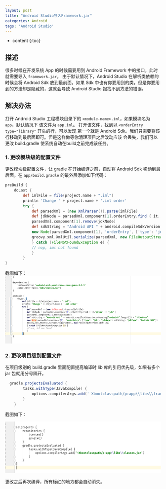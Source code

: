 ```yaml
---
layout: post
title: "Android Studio导入Framework.jar"
categories: Android
tags: 'Android Studio'
---
```


* content
{:toc}

## 描述

很多时候在开发系统 App 的时候需要用到 Android Framework 中的接口，此时就需要导入 `framework.jar`。
由于默认情况下，Android Studio 在解析类依赖的时候会将 Android Sdk 放到最前面。如果 Sdk
中也有你要用到的类，但是你要用到的方法却是隐藏的，这就会导致 Android Studio 报找不到方法的错误。

## 解决办法

打开 Android Studio 工程模块目录下的 `<module-name>.iml`，如果模块名为 `app`，默认情况下
该文件为 `app.iml`。 打开该文件，找到以 `<orderEntry type="library"` 开头的行，可以发现
第一个就是 Android Sdk。我们只需要将该行移动到最后面即可。但是这样做等你清理项目之后改动应该
会丢失，我们可以更改 build.gradle 使系统自动在build之前完成该任务。

### 1. 更改模块级的配置文件

更改模块级配置文件，让 gradle 在开始编译之前，自动将 Android Sdk 移动到最后面。在 `app/build.gradle`
的最外层添加如下代码：

```groovy
preBuild {
    doLast {
        def imlFile = file(project.name + ".iml")
        println 'Change ' + project.name + '.iml order'
        try {
            def parsedXml = (new XmlParser()).parse(imlFile)
            def jdkNode = parsedXml.component[1].orderEntry.find { it.'@type' == 'jdk' }
            parsedXml.component[1].remove(jdkNode)
            def sdkString = "Android API " + android.compileSdkVersion.substring("android-".length()) + " Platform"
            new Node(parsedXml.component[1], 'orderEntry', ['type': 'jdk', 'jdkName': sdkString, 'jdkType': 'Android SDK'])
            groovy.xml.XmlUtil.serialize(parsedXml, new FileOutputStream(imlFile))
            } catch (FileNotFoundException e) {
            // nop, iml not found
            }
        }
}
```

截图如下：
![截图](/asserts/images/android/android-studio-import-framework/prebuild.png)

### 2. 更改项目级别配置文件

在项目级别的 build.gradle 里面配置提高编译时 lib 库的引用优先级，如果有多个 jar 包就用分号隔开。

```groovy
  gradle.projectsEvaluated {
        tasks.withType(JavaCompile) {
            options.compilerArgs.add('-Xbootclasspath/p:app\\libs\\framework.jar')
        }
    }
```
截图如下：

![截图](/asserts/images/android/android-studio-import-framework/improve-framework.png)


更改之后再次编译，所有标红的地方都会自动消失。